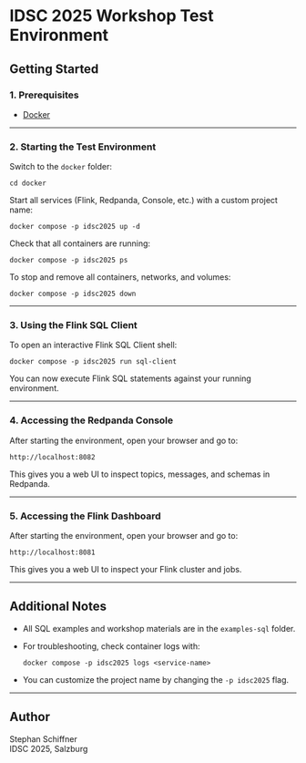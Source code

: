 # IDSC 2025 Workshop Test Environment

## Getting Started

### 1. Prerequisites

- [Docker](https://www.docker.com/products/docker-desktop) 

---

### 2. Starting the Test Environment

Switch to the `docker` folder:

```shell
cd docker
```

Start all services (Flink, Redpanda, Console, etc.) with a custom project name:

```shell
docker compose -p idsc2025 up -d
```

Check that all containers are running:

```shell
docker compose -p idsc2025 ps
```

To stop and remove all containers, networks, and volumes:

```shell
docker compose -p idsc2025 down
```

---

### 3. Using the Flink SQL Client

To open an interactive Flink SQL Client shell:

```shell
docker compose -p idsc2025 run sql-client
```

You can now execute Flink SQL statements against your running environment.

---

### 4. Accessing the Redpanda Console

After starting the environment, open your browser and go to:

```
http://localhost:8082
```

This gives you a web UI to inspect topics, messages, and schemas in Redpanda.

---

### 5. Accessing the Flink Dashboard

After starting the environment, open your browser and go to:

```
http://localhost:8081
```

This gives you a web UI to inspect your Flink cluster and jobs.

---

## Additional Notes

- All SQL examples and workshop materials are in the `examples-sql` folder.
- For troubleshooting, check container logs with:

  ```shell
  docker compose -p idsc2025 logs <service-name>
  ```

- You can customize the project name by changing the `-p idsc2025` flag.

---

## Author

Stephan Schiffner  
IDSC 2025, Salzburg



